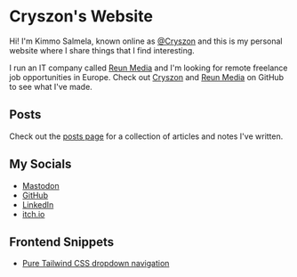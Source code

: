 # Cryszon's Website

Hi! I'm Kimmo Salmela, known online as [@Cryszon](https://mastodon.social/@Cryszon) and this is my personal website where I share things that I find interesting.

I run an IT company called [Reun Media](https://reun.eu/) and I'm looking for
remote freelance job opportunities in Europe. Check out
[Cryszon](https://github.com/Cryszon) and [Reun
Media](https://github.com/ReunMedia) on GitHub to see what I've made.

## Posts

Check out the [posts page](/posts/) for a collection of articles and notes I've
written.

## My Socials

- <a rel="me" href="https://mastodon.social/@Cryszon">Mastodon</a>
- [GitHub](https://github.com/Cryszon)
- [LinkedIn](https://www.linkedin.com/in/kimmo-salmela-073b9b359)
- [itch.io](https://cryszon.itch.io/)

## Frontend Snippets

- [Pure Tailwind CSS dropdown navigation](/frontend-snippets/tailwind-dropdown-navigation/)
